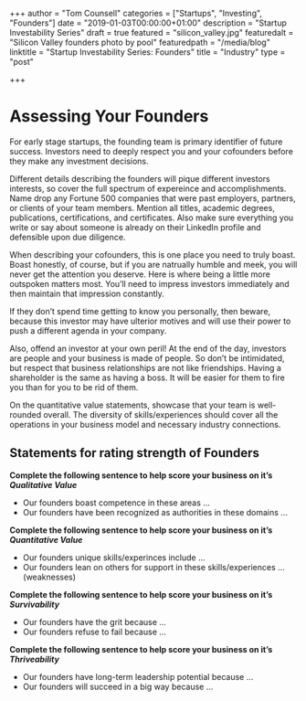 +++
author = "Tom Counsell"
categories = ["Startups", "Investing", "Founders"]
date = "2019-01-03T00:00:00+01:00"
description = "Startup Investability Series"
draft = true
featured = "silicon_valley.jpg"
featuredalt = "Silicon Valley founders photo by pool"
featuredpath = "/media/blog"
linktitle = "Startup Investability Series: Founders"
title = "Industry"
type = "post"

+++
# Assessing Your Founders

For early stage startups, the founding team is primary identifier of future success. Investors need to deeply respect you and your cofounders before they make any investment decisions. 

Different details describing the founders will pique different investors interests, so cover the full spectrum of expereince and accomplishments. Name drop any Fortune 500 companies that were past employers, partners, or clients of your team members. Mention all titles, academic degrees, publications, certifications, and certificates. Also make sure everything you write or say about someone is already on their LinkedIn profile and defensible upon due diligence.

When describing your cofounders, this is one place you need to truly boast. Boast honestly, of course, but if you are natrually humble and meek, you will never get the attention you deserve. Here is where being a little more outspoken matters most. You’ll need to impress investors immediately and then maintain that impression constantly. 

If they don’t spend time getting to know you personally, then beware, because this investor may have ulterior motives and will use their power to push a different agenda in your company.

Also, offend an investor at your own peril! At the end of the day, investors are people and your business is made of people. So don’t be intimidated, but respect that business relationships are not like friendships. Having a shareholder is the same as having a boss. It will be easier for them to fire you than for you to be rid of them.

On the quantitative value statements, showcase that your team is well-rounded overall. The diversity of skills/experiences should cover all the operations in your business model and necessary industry connections.

## Statements for rating strength of Founders

**Complete the following sentence to help score your business on it’s _Qualitative Value_**

* Our founders boast competence in these areas ...
* Our founders have been recognized as authorities in these domains ...

**Complete the following sentence to help score your business on it’s _Quantitative Value_**

* Our founders unique skills/experinces include ...
* Our founders lean on others for support in these skills/experiences ... (weaknesses)

**Complete the following sentence to help score your business on it’s _Survivability_**

* Our founders have the grit because ...
* Our founders refuse to fail because ...

**Complete the following sentence to help score your business on it’s _Thriveability_**

* Our founders have long-term leadership potential because ...
* Our founders will succeed in a big way because ...